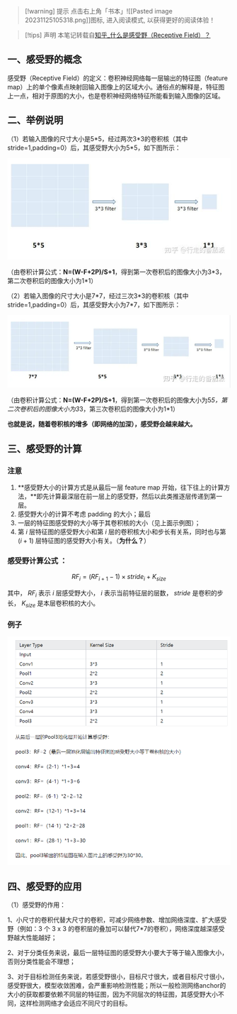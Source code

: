 
>[!warning] 提示
>点击右上角「书本」![[Pasted image 20231125105318.png]]图标, 进入阅读模式, 以获得更好的阅读体验！


>[!tips] 声明
>本笔记转载自[知乎_什么是感受野（Receptive Field）？](https://zhuanlan.zhihu.com/p/394917827)

## **一、感受野的概念**

感受野（Receptive Field）的定义：卷积神经网络每一层输出的特征图（feature map）上的单个像素点映射回输入图像上的区域大小。通俗点的解释是，特征图上一点，相对于原图的大小，也是卷积神经网络特征所能看到输入图像的区域。

## 二、举例说明

（1）若输入图像的尺寸大小是5\*5，经过两次3\*3的卷积核（其中 stride=1,padding=0）后，其感受野大小为5\*5，如下图所示：

![](https://raw.githubusercontent.com/Nekasu/Blog_pics/main/20240417095948.png)

（由卷积计算公式：**N=(W-F+2P)/S+1**，得到第一次卷积后的图像大小为3*3，第二次卷积后的图像大小为1\*1）

（2）若输入图像的尺寸大小是7\*7，经过三次3\*3的卷积核（其中 stride=1,padding=0）后，其感受野大小为7\*7，如下图所示：

![](https://raw.githubusercontent.com/Nekasu/Blog_pics/main/20240417100034.png)

（由卷积计算公式：**N=(W-F+2P)/S+1**，得到第一次卷积后的图像大小为5*5，第二次卷积后的图像大小为3*3，第三次卷积后的图像大小为1*1）

**也就是说，随着卷积核的增多（即网络的加深），感受野会越来越大。**

## 三、感受野的计算

### 注意

1. **感受野大小的计算方式是从最后一层 feature map 开始，往下往上的计算方法，**即先计算最深层在前一层上的感受野，然后以此类推逐层传递到第一层。
2. 感受野大小的计算不考虑 padding 的大小；最后
3. 一层的特征图感受野的大小等于其卷积核的大小（见上面示例图）；
4. 第 $i$ 层特征图的感受野大小和第 $i$ 层的卷积核大小和步长有关系，同时也与第 $(i+1)$ 层特征图的感受野大小有关。（**为什么？**）


### 感受野计算公式 ：

$$
RF_i = (RF_{i+1}-1)\times stride_i+K_{size}
$$

其中， $RF_i$ 表示 $i$ 层感受野大小， $i$ 表示当前特征层的层数， $stride$ 是卷积的步长， $K_{size}$ 是本层卷积核的大小。

### 例子 

![](https://raw.githubusercontent.com/Nekasu/Blog_pics/main/20240417100443.png)

## 四、感受野的应用

（1）感受野的作用：

1、小尺寸的卷积代替大尺寸的卷积，可减少网络参数、增加网络深度、扩大感受野（例如：3 个 3 x 3 的卷积层的叠加可以替代7*7的卷积），网络深度越深感受野越大性能越好；

2、对于分类任务来说，最后一层特征图的感受野大小要大于等于输入图像大小，否则分类性能会不理想；

3、对于目标检测任务来说，若感受野很小，目标尺寸很大，或者目标尺寸很小，感受野很大，模型收敛困难，会严重影响检测性能；所以一般检测网络anchor的大小的获取都要依赖不同层的特征图，因为不同层次的特征图，其感受野大小不同，这样检测网络才会适应不同尺寸的目标。